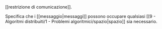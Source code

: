 [[restrizione di comunicazione]].

Specifica che i [[messaggio|messaggi]] possono occupare qualsiasi [[9 - Algoritmi distribuiti/1 - Problemi algoritmici/spazio|spazio]] sia necessario.
